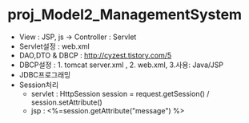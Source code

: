 # proj_Model2_ManagementSystem

- View : JSP, js -> Controller : Servlet
- Servlet설정 : web.xml 
- DAO,DTO & DBCP : http://cyzest.tistory.com/5
- DBCP설정 : 1. tomcat server.xml , 2. web.xml, 3.사용: Java/JSP
- JDBC프로그래밍 
- Session처리 
	- servlet : HttpSession session = request.getSession() / session.setAttribute()
	- jsp : <%=session.getAttribute("message") %>
	